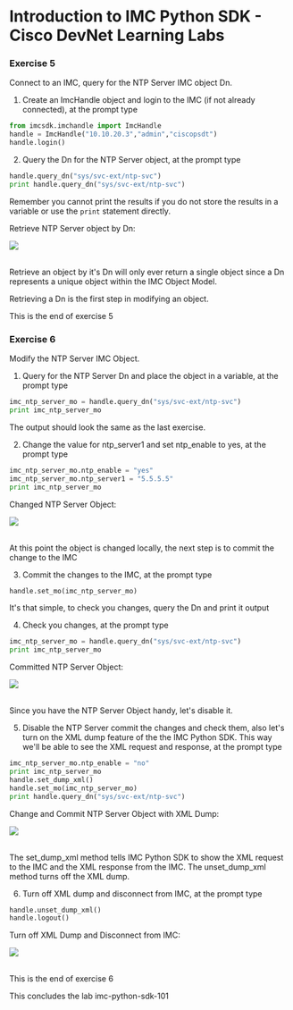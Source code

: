 # Introduction to IMC Python SDK - Cisco DevNet Learning Labs

### Exercise 5
Connect to an IMC, query for the NTP Server IMC object Dn.

  1. Create an ImcHandle object and login to the IMC (if not already connected), at the prompt type

  ```Python
  from imcsdk.imchandle import ImcHandle
  handle = ImcHandle("10.10.20.3","admin","ciscopsdt")
  handle.login()
  ```

  2. Query the Dn for the NTP Server object, at the prompt type

  ```Python
  handle.query_dn("sys/svc-ext/ntp-svc")
  print handle.query_dn("sys/svc-ext/ntp-svc")
  ```
  Remember you cannot print the results if you do not store the results in a variable or use the `print` statement directly.

  Retrieve NTP Server object by Dn:

  ![](/posts/files/imc-python-sdk-101/assets/images/imc-python-sdk-101-17.jpg)</br></br>

  <!---![](assets/images/imc-python-sdk-101-17.jpg)</br></br>--->

  Retrieve an object by it's Dn will only ever return a single object since a Dn represents a unique object within the IMC Object Model.

  Retrieving a Dn is the first step in modifying an object.

  This is the end of exercise 5

### Exercise 6
Modify the NTP Server IMC Object.

  1. Query for the NTP Server Dn and place the object in a variable, at the prompt type

  ```Python
  imc_ntp_server_mo = handle.query_dn("sys/svc-ext/ntp-svc")
  print imc_ntp_server_mo
  ```

  The output should look the same as the last exercise.

  2. Change the value for ntp_server1 and set ntp_enable to yes, at the prompt type

  ```Python
  imc_ntp_server_mo.ntp_enable = "yes"
  imc_ntp_server_mo.ntp_server1 = "5.5.5.5"
  print imc_ntp_server_mo
  ```

  Changed NTP Server Object:

  ![](/posts/files/imc-python-sdk-101/assets/images/imc-python-sdk-101-18.jpg)</br></br>

  <!---![](assets/images/imc-python-sdk-101-18.jpg)</br></br>--->

  At this point the object is changed locally, the next step is to commit the change to the IMC

  3. Commit the changes to the IMC, at the prompt type

  ```Python
  handle.set_mo(imc_ntp_server_mo)
  ```

  It's that simple, to check you changes, query the Dn and print it output

  4. Check you changes, at the prompt type

  ```Python
  imc_ntp_server_mo = handle.query_dn("sys/svc-ext/ntp-svc")
  print imc_ntp_server_mo
  ```

  Committed NTP Server Object:

  ![](/posts/files/imc-python-sdk-101/assets/images/imc-python-sdk-101-19.jpg)</br></br>

  <!---![](assets/images/imc-python-sdk-101-19.jpg)</br></br>--->

  Since you have the NTP Server Object handy, let's disable it.

  5. Disable the NTP Server commit the changes and check them, also let's turn on the XML dump feature of the the IMC Python SDK. This way we'll be able to see the XML request and response, at the prompt type

  ```Python
  imc_ntp_server_mo.ntp_enable = "no"
  print imc_ntp_server_mo
  handle.set_dump_xml()
  handle.set_mo(imc_ntp_server_mo)
  print handle.query_dn("sys/svc-ext/ntp-svc")
  ```

  Change and Commit NTP Server Object with XML Dump:

  ![](/posts/files/imc-python-sdk-101/assets/images/imc-python-sdk-101-20.jpg)</br></br>

  <!---![](assets/images/imc-python-sdk-101-20.jpg)</br></br>--->

  The set_dump_xml method tells IMC Python SDK to show the XML request to the IMC and the XML response from the IMC. The unset_dump_xml method turns off the XML dump.

  6. Turn off XML dump and disconnect from IMC, at the prompt type

  ```Python
  handle.unset_dump_xml()
  handle.logout()
  ```

  Turn off XML Dump and Disconnect from IMC:

  ![](/posts/files/imc-python-sdk-101/assets/images/imc-python-sdk-101-21.jpg)</br></br>

  <!---![](assets/images/imc-python-sdk-101-21.jpg)</br></br>--->

  This is the end of exercise 6

This concludes the lab imc-python-sdk-101

